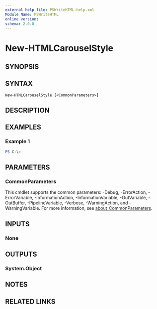 ```yaml
---
external help file: PSWriteHTML-help.xml
Module Name: PSWriteHTML
online version:
schema: 2.0.0
---
```


# New-HTMLCarouselStyle

## SYNOPSIS


## SYNTAX

```
New-HTMLCarouselStyle [<CommonParameters>]
```

## DESCRIPTION


## EXAMPLES

### Example 1
```powershell
PS C:\> 
```



## PARAMETERS

### CommonParameters
This cmdlet supports the common parameters: -Debug, -ErrorAction, -ErrorVariable, -InformationAction, -InformationVariable, -OutVariable, -OutBuffer, -PipelineVariable, -Verbose, -WarningAction, and -WarningVariable. For more information, see [about_CommonParameters](http://go.microsoft.com/fwlink/?LinkID=113216).

## INPUTS

### None

## OUTPUTS

### System.Object
## NOTES

## RELATED LINKS
